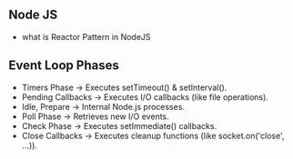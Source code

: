 ## Node JS

- what is Reactor Pattern in NodeJS

## Event Loop Phases

- Timers Phase → Executes setTimeout() & setInterval().
- Pending Callbacks → Executes I/O callbacks (like file operations).
- Idle, Prepare → Internal Node.js processes.
- Poll Phase → Retrieves new I/O events.
- Check Phase → Executes setImmediate() callbacks.
- Close Callbacks → Executes cleanup functions (like socket.on('close', ...)).
